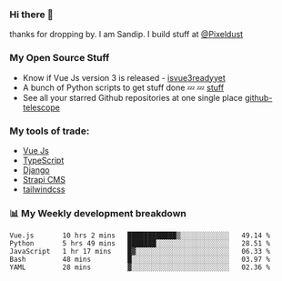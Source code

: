 ### Hi there 👋

thanks for dropping by.
I am Sandip. I build stuff at [@Pixeldust](github.com/pixeldust-in/)

###  **My Open Source Stuff**

 - Know if Vue Js version 3 is released -  [isvue3readyyet](https://github.com/sandiprb/isvue3readyyet)
 - A bunch of Python scripts to get stuff done 💤 💤 [stuff](https://github.com/sandiprb/stuff)
 - See all your starred Github repositories at one single place [github-telescope](https://github.com/sandiprb/github-telescope)



###  **My tools of trade:**
 - [Vue Js](https://github.com/vuejs/vue/)
 - [TypeScript](https://github.com/microsoft/TypeScript)
 - [Django](github.com/django/django)
 - [Strapi CMS](github.com/strapi/strapi)
 - [tailwindcss](https://github.com/tailwindlabs/tailwindcss)


###  📊 **My Weekly development breakdown**
<!--START_SECTION:waka-->
```text
Vue.js       10 hrs 2 mins   ████████████▒░░░░░░░░░░░░   49.14 % 
Python       5 hrs 49 mins   ███████░░░░░░░░░░░░░░░░░░   28.51 % 
JavaScript   1 hr 17 mins    █▓░░░░░░░░░░░░░░░░░░░░░░░   06.33 % 
Bash         48 mins         █░░░░░░░░░░░░░░░░░░░░░░░░   03.97 % 
YAML         28 mins         ▓░░░░░░░░░░░░░░░░░░░░░░░░   02.36 % 
```
<!--END_SECTION:waka-->
